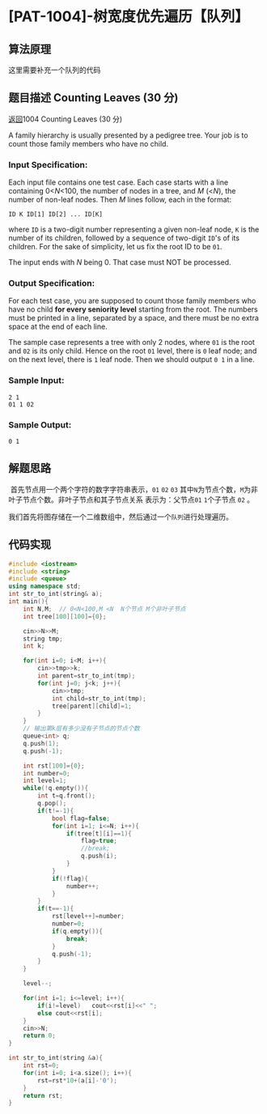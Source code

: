 # [PAT-1004]-树宽度优先遍历【队列】

## 算法原理

这里需要补充一个队列的代码

## 题目描述 Counting Leaves (30 分)

[返回](https://pintia.cn/problem-sets/994805342720868352/problems/type/7)1004 Counting Leaves (30 分)

A family hierarchy is usually presented by a pedigree tree. Your job is to count those family members who have no child.

### Input Specification:

Each input file contains one test case. Each case starts with a line containing 0<*N*<100, the number of nodes in a tree, and *M* (<*N*), the number of non-leaf nodes. Then *M* lines follow, each in the format:

```
ID K ID[1] ID[2] ... ID[K]
```

where `ID` is a two-digit number representing a given non-leaf node, `K` is the number of its children, followed by a sequence of two-digit `ID`'s of its children. For the sake of simplicity, let us fix the root ID to be `01`.

The input ends with *N* being 0. That case must NOT be processed.

### Output Specification:

For each test case, you are supposed to count those family members who have no child **for every seniority level** starting from the root. The numbers must be printed in a line, separated by a space, and there must be no extra space at the end of each line.

The sample case represents a tree with only 2 nodes, where `01` is the root and `02` is its only child. Hence on the root `01` level, there is `0` leaf node; and on the next level, there is `1` leaf node. Then we should output `0 1` in a line.

### Sample Input:

```in
2 1
01 1 02
```

### Sample Output:

```out
0 1
```

## 解题思路

​	首先节点用一个两个字符的数字字符串表示，`01` `02` `03`   其中`N`为节点个数，`M`为非叶子节点个数。非叶子节点和其子节点关系     表示为：父节点`01`  `1`个子节点 `02`  。

我们首先将图存储在一个二维数组中，然后通过一个`队列`进行处理遍历。  

## 代码实现

```C++
#include <iostream>
#include <string>
#include <queue>
using namespace std;
int str_to_int(string& a);
int main(){
    int N,M;  // 0<N<100,M <N  N个节点 M个非叶子节点
    int tree[100][100]={0};

    cin>>N>>M;
    string tmp;
    int k;

    for(int i=0; i<M; i++){
        cin>>tmp>>k;
        int parent=str_to_int(tmp);
        for(int j=0; j<k; j++){
            cin>>tmp;
            int child=str_to_int(tmp);
            tree[parent][child]=1;
        }
    }
    // 输出第k层有多少没有子节点的节点个数
    queue<int> q;
    q.push(1);
    q.push(-1);

    int rst[100]={0};
    int number=0;
    int level=1;
    while(!q.empty()){
        int t=q.front();
        q.pop();
        if(t!=-1){
            bool flag=false;
            for(int i=1; i<=N; i++){
                if(tree[t][i]==1){
                    flag=true;
                    //break;
                    q.push(i);
                }
            }
            if(!flag){
                number++;
            }
        }
        if(t==-1){
            rst[level++]=number;
            number=0;
            if(q.empty()){
                break;
            }
            q.push(-1);
        }
    }

    level--;

    for(int i=1; i<=level; i++){
        if(i!=level)   cout<<rst[i]<<" ";
        else cout<<rst[i];
    }
    cin>>N;
    return 0;
}

int str_to_int(string &a){
    int rst=0;
    for(int i=0; i<a.size(); i++){
        rst=rst*10+(a[i]-'0');
    }
    return rst;
}
```

